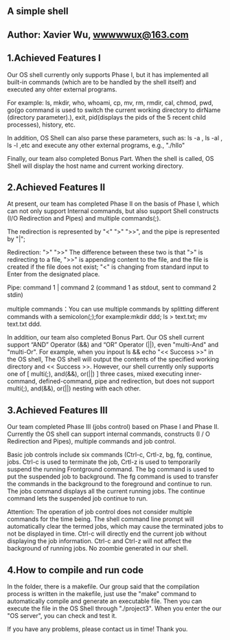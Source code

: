 ##  A simple shell

##	Author: Xavier Wu,	wwwwwux@163.com

##	1.Achieved Features I

Our OS shell currently only supports Phase I, but it has implemented all built-in commands (which are to be handled by the shell itself) and executed any ohter external programs.

For example: ls, mkdir, who, whoami, cp, mv, rm, rmdir, cal, chmod, pwd, 
             go(go command is used to switch the current working directory to dirName (directory parameter).),
             exit, pid(displays the pids of the 5 recent child processes), history, etc. 
			 
In addition, OS Shell can also parse these parameters, such as: ls -a , ls -al , ls -l ,etc and execute any other external programs, e.g., "./hllo"

Finally, our team also completed Bonus Part. When the shell is called, OS Shell will display the host name and current working directory.


##	2.Achieved Features II
At present, our team has completed Phase II on the basis of Phase I, which can not only support Internal commands, but also support Shell constructs (I/O Redirection and Pipes) and multiple commands(;).

The redirection is represented by "<" ">" ">>", and the pipe is represented by "|";

Redirection: ">" ">>" The difference between these two is that ">" is redirecting to a file, ">>" is appending content to the file, and the file is created if the file does not exist;
             "<" is changing from standard input to Enter from the designated place.

Pipe: command 1 | command 2 (command 1 as stdout, sent to command 2 stdin)

multiple commands：You can use multiple commands by splitting different commands with a semicolon(;);for example:mkdir ddd; ls > text.txt; mv text.txt ddd.

In addition, our team also completed Bonus Part. Our OS shell current support “AND” Operator (&&) and “OR” Operator (||), even "multi-And" and "multi-Or".
For example, when you inpout ls && echo "<< Success >>" in the OS shell, The OS shell will output the contents of the specified working directory and << Success >>.
However, our shell currently only supports one of [ multi(;), and(&&), or(||) ] three cases, mixed executing inner-command, defined-command, pipe and redirection, but does not support multi(;), and(&&), or(||) nesting with each other.


##	3.Achieved Features III
Our team completed Phase III (jobs control) based on Phase I and Phase II. Currently the OS shell can support internal commands, constructs (I / O Redirection and Pipes), multiple commands and job control.

Basic job controls include six commands (Ctrl-c, Crtl-z, bg, fg, continue, jobs. 
Ctrl-c is used to terminate the job, Crtl-z is used to temporarily suspend the running Frontground command.
The bg command is used to put the suspended job to background. 
The fg command is used to transfer the commands in the background to the foreground and continue to run. 
The jobs command displays all the current running jobs. 
The continue command lets the suspended job continue to run.

Attention:
The operation of job control does not consider multiple commands for the time being. 
The shell command line prompt will automatically clear the termed jobs, which may cause the terminated jobs to not be displayed in time.
Ctrl-c will directly end the current job without displaying the job information.
Ctrl-c and Ctrl-z will not affect the background of running jobs.
No zoombie generated in our shell.


##	4.How to compile and run code
In the folder, there is a makefile. Our group said that the compilation process is written in the makefile, just use the "make" command to automatically compile and generate an executable file.
Then you can execute the file in the OS Shell through "./project3". When you enter the our "OS server", you can check and test it.

If you have any problems, please contact us in time! Thank you.
